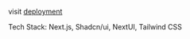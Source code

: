 visit <a href="https://e-comm-design-aditya-nagpal.netlify.app/" target="_blank">deployment</a>

Tech Stack: Next.js, Shadcn/ui, NextUI, Tailwind CSS
